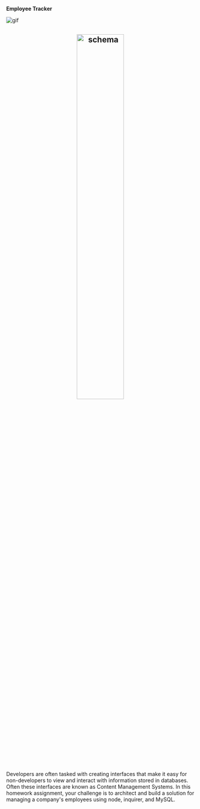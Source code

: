 **Employee Tracker**

![gif]("Employee-Management-System\Assets\employee-tracker.gif")

<h2 align="center">
<img alt="schema" src="Employee-Management-System\Assets\schema.png" width="50%">
</h2>

Developers are often tasked with creating interfaces that make it easy for non-developers to view and interact with information stored in databases. Often these interfaces are known as Content Management Systems. In this homework assignment, your challenge is to architect and build a solution for managing a company's employees using node, inquirer, and MySQL.

